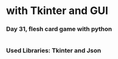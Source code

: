 #  with Tkinter and GUI

### Day 31, flesh card game with python
#
### Used Libraries: Tkinter and Json
